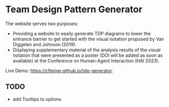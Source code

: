 # Team Design Pattern Generator

The website serves two purposes:

* Providing a website to easily generate TDP diagrams to lower the entrance barrier to get started with the visual notation proposed by Van Diggelen and Johnson (2019).
* Displaying supplementary material of the analysis results of the visual notation that were presented as a poster (DOI will be added as soon as available) at the Conference on Human-Agent Interaction (HAI 2023). 


Live Demo: https://cfleiner.github.io/tdp-generator.
             

## TODO

* add Tooltips to options